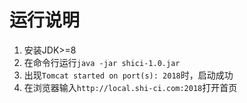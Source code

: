 # 运行说明

1. 安装JDK>=8
2. 在命令行运行`java -jar shici-1.0.jar`
3. 出现`Tomcat started on port(s): 2018`时，启动成功
4. 在浏览器输入`http://local.shi-ci.com:2018`打开首页

